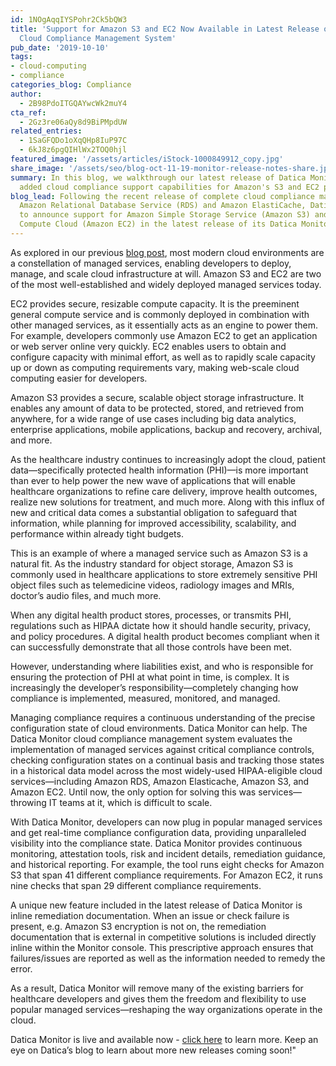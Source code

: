 ```yaml
---
id: 1NOgAqqIYSPohr2Ck5bQW3
title: 'Support for Amazon S3 and EC2 Now Available in Latest Release of Datica Monitor
  Cloud Compliance Management System'
pub_date: '2019-10-10'
tags:
- cloud-computing
- compliance
categories_blog: Compliance
author:
  - 2B98PdoITGQAYwcWk2muY4
cta_ref:
  - 2Gz3re06aQy8d9BiPMpdUW
related_entries:
  - 1SaGFQDo1oXqQHp8IuP97C
  - 6kJ8z6pgQIHlWx2TOQ0hjl
featured_image: '/assets/articles/iStock-1000849912_copy.jpg'
share_image: '/assets/seo/blog-oct-11-19-monitor-release-notes-share.jpg'
summary: In this blog, we walkthrough our latest release of Datica Monitor and its
  added cloud compliance support capabilities for Amazon's S3 and EC2 products.
blog_lead: Following the recent release of complete cloud compliance management for
  Amazon Relational Database Service (RDS) and Amazon ElastiCache, Datica is proud
  to announce support for Amazon Simple Storage Service (Amazon S3) and Amazon Elastic
  Compute Cloud (Amazon EC2) in the latest release of its Datica Monitor product.
---
```

As explored in our previous [blog post](https://datica.com/blog/complete-cloud-compliance-amazon-rds-elasticache/), 
most modern cloud environments are a constellation of managed services, enabling
developers to deploy, manage, and scale cloud infrastructure at will. Amazon S3
and EC2 are two of the most well-established and widely deployed managed services
today.

EC2 provides secure, resizable compute capacity. It is the preeminent 
general compute service and is commonly deployed in combination with other managed
services, as it essentially acts as an engine to power them. For example, developers
commonly use Amazon EC2 to get an application or web server online very quickly.
EC2 enables users to obtain and configure capacity with minimal effort, as well
as to rapidly scale capacity up or down as computing requirements vary, making web-scale
cloud computing easier for developers.

Amazon S3 provides a secure, scalable 
object storage infrastructure. It enables any amount of data to be protected, stored,
and retrieved from anywhere, for a wide range of use cases including big data analytics,
enterprise applications, mobile applications, backup and recovery, archival, and
more.

As the healthcare industry continues to increasingly adopt the cloud,
patient data—specifically protected health information (PHI)—is more important than
ever to help power the new wave of applications that will enable healthcare organizations
to refine care delivery, improve health outcomes, realize new solutions for treatment,
and much more. Along with this influx of new and critical data comes a substantial
obligation to safeguard that information, while planning for improved accessibility,
scalability, and performance within already tight budgets.

This is an example 
of where a managed service such as Amazon S3 is a natural fit. As the industry standard
for object storage, Amazon S3 is commonly used in healthcare applications to store
extremely sensitive PHI object files such as telemedicine videos, radiology images
and MRIs, doctor’s audio files, and much more.

When any digital health product 
stores, processes, or transmits PHI, regulations such as HIPAA dictate how it should
handle security, privacy, and policy procedures. A digital health product becomes
compliant when it can successfully demonstrate that all those controls have been
met.

However, understanding where liabilities exist, and who is responsible for 
ensuring the protection of PHI at what point in time, is complex. It is increasingly
the developer’s responsibility—completely changing how compliance is implemented,
measured, monitored, and managed. 

Managing compliance requires a continuous 
understanding of the precise configuration state of cloud environments. Datica Monitor
can help. The Datica Monitor cloud compliance management system evaluates the implementation
of managed services against critical compliance controls, checking configuration
states on a continual basis and tracking those states in a historical data model
across the most widely-used HIPAA-eligible cloud services—including Amazon RDS,
Amazon Elasticache, Amazon S3, and Amazon EC2. Until now, the only option for solving
this was services—throwing IT teams at it, which is difficult to scale. 

With
Datica Monitor, developers can now plug in popular managed services and get real-time
compliance configuration data, providing unparalleled visibility into the compliance
state. Datica Monitor provides continuous monitoring, attestation tools, risk and
incident details, remediation guidance, and historical reporting. For example, the
tool runs eight checks for Amazon S3 that span 41 different compliance requirements.
For Amazon EC2, it runs nine checks that span 29 different compliance requirements.


A unique new feature included in the latest release of Datica Monitor is inline
remediation documentation. When an issue or check failure is present, e.g. Amazon
S3 encryption is not on, the remediation documentation that is external in competitive
solutions is included directly inline within the Monitor console. This prescriptive
approach ensures that failures/issues are reported as well as the information needed
to remedy the error.  

As a result, Datica Monitor will remove many of the existing
barriers for healthcare developers and gives them the freedom and flexibility to
use popular managed services—reshaping the way organizations operate in the cloud.


Datica Monitor is live and available now - [click here](/monitor) to learn more.
Keep an eye on Datica’s blog to learn about more new releases coming soon!"
